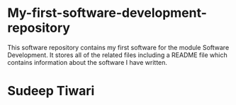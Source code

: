# My-first-software-development-repository
This software repository contains my first software for the module Software Development. It stores all of the related files including a README file which contains information about the software I have written.

<h1>Sudeep Tiwari</h1>


